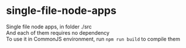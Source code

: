 # single-file-node-apps

Single file node apps, in folder ./src  
And each of them requires no dependency  
To use it in CommonJS environment, run `npm run build` to compile them
